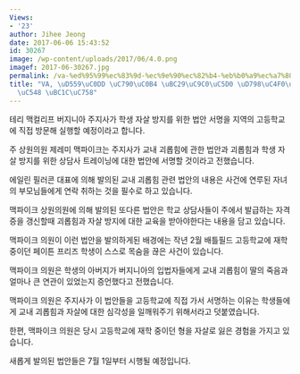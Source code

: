 ```yaml
---
Views:
- '23'
author: Jihee Jeong
date: 2017-06-06 15:43:52
id: 30267
image: /wp-content/uploads/2017/06/4.0.png
imagef: 2017-06-30267.jpg
permalink: /va-%ed%95%99%ec%83%9d-%ec%9e%90%ec%82%b4-%eb%b0%a9%ec%a7%80%ec%97%90-%ed%9e%98%ec%93%b0%eb%8a%94-%eb%b2%95%ec%95%88-%eb%b0%9c%ec%9d%98/
title: "VA, \uD559\uC0DD \uC790\uC0B4 \uBC29\uC9C0\uC5D0 \uD798\uC4F0\uB294 \uBC95\
  \uC548 \uBC1C\uC758"
---
```


테리 맥컬리프 버지니아 주지사가 학생 자살 방지를 위한 법안 서명을 지역의 고등학교에 직접 방문해 실행할 예정이라고 합니다.

주 상원의원 제레미 맥파이크는 주지사가 교내 괴롭힘에 관한 법안과 괴롭힘과 학생 자살 방지를 위한 상담사 트레이닝에 대한 법안에 서명할 것이라고 전했습니다.

에일린 필러콘 대표에 의해 발의된 교내 괴롭힘 관련 법안의 내용은 사건에 연루된 자녀의 부모님들에게 연락 취하는 것을 필수로 하고 있습니다.

맥파이크 상원의원에 의해 발의된 또다른 법안은 학교 상담사들이 주에서 발급하는 자격증을 갱신할때 괴롭힘과 자살 방지에 대한 교육을 받아야한다는 내용을 담고 있습니다.

맥파이크 의원이 이런 법안을 발의하게된 배경에는 작년 2월 배틀필드 고등학교에 재학 중이던 페이튼 프리즈 학생이 스스로 목숨을 끊은 사건이 있습니다.

맥파이크 의원은 학생의 아버지가 버지니아의 입법자들에게 교내 괴롭힘이 딸의 죽음과 얼마나 큰 연관이 있었는지 증언했다고 전했습니다.

맥파이크 의원은 주지사가 이 법안들을 고등학교에 직접 가서 서명하는 이유는 학생들에게 교내 괴롭힘과 자살에 대한 심각성을 일깨워주기 위해서라고 덧붙였습니다.

한편, 맥파이크 의원은 당시 고등학교에 재학 중이던 형을 자살로 잃은 경험을 가지고 있습니다.

새롭게 발의된 법안들은 7월 1일부터 시행될 예정입니다.